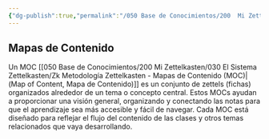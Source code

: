 ```yaml
---
{"dg-publish":true,"permalink":"/050 Base de Conocimientos/200  Mi Zettelkasten/030 El Sistema Zettelkasten/Zk Mapas de Contenido - Resumen/","tags":["definir"]}
---
```


## Mapas de Contenido
Un MOC [[050 Base de Conocimientos/200  Mi Zettelkasten/030 El Sistema Zettelkasten/Zk Metodología Zettelkasten - Mapas de Contenido (MOC)\|(Map of Content, Mapa de Contenido)]] es un conjunto de zettels (fichas) organizados alrededor de un tema o concepto central. Estos MOCs ayudan a proporcionar una visión general, organizando y conectando las notas para que el aprendizaje sea más accesible y fácil de navegar. Cada MOC está diseñado para reflejar el flujo del contenido de las clases y otros temas relacionados que vaya desarrollando.